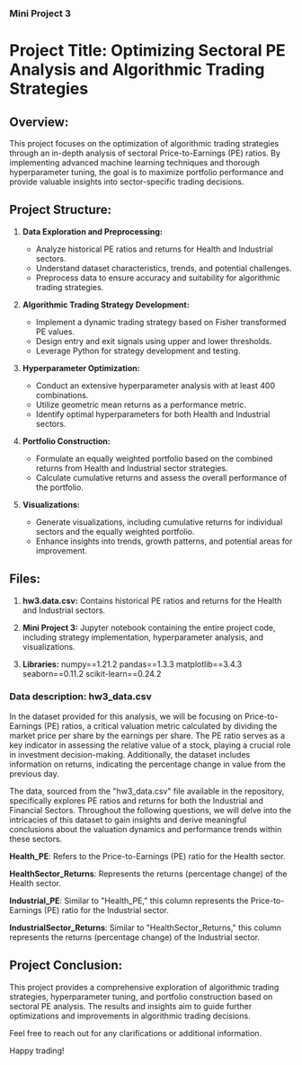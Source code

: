 ### Mini Project 3
# Project Title: Optimizing Sectoral PE Analysis and Algorithmic Trading Strategies

## Overview:

This project focuses on the optimization of algorithmic trading strategies through an in-depth analysis of sectoral Price-to-Earnings (PE) ratios. By implementing advanced machine learning techniques and thorough hyperparameter tuning, the goal is to maximize portfolio performance and provide valuable insights into sector-specific trading decisions.

## Project Structure:

1. **Data Exploration and Preprocessing:**
   - Analyze historical PE ratios and returns for Health and Industrial sectors.
   - Understand dataset characteristics, trends, and potential challenges.
   - Preprocess data to ensure accuracy and suitability for algorithmic trading strategies.

2. **Algorithmic Trading Strategy Development:**
   - Implement a dynamic trading strategy based on Fisher transformed PE values.
   - Design entry and exit signals using upper and lower thresholds.
   - Leverage Python for strategy development and testing.

3. **Hyperparameter Optimization:**
   - Conduct an extensive hyperparameter analysis with at least 400 combinations.
   - Utilize geometric mean returns as a performance metric.
   - Identify optimal hyperparameters for both Health and Industrial sectors.

4. **Portfolio Construction:**
   - Formulate an equally weighted portfolio based on the combined returns from Health and Industrial sector strategies.
   - Calculate cumulative returns and assess the overall performance of the portfolio.

5. **Visualizations:**
   - Generate visualizations, including cumulative returns for individual sectors and the equally weighted portfolio.
   - Enhance insights into trends, growth patterns, and potential areas for improvement.

## Files:

1. **hw3.data.csv:** Contains historical PE ratios and returns for the Health and Industrial sectors.

2. **Mini Project 3:** Jupyter notebook containing the entire project code, including strategy implementation, hyperparameter analysis, and visualizations.

3. **Libraries:**
numpy==1.21.2
pandas==1.3.3
matplotlib==3.4.3
seaborn==0.11.2
scikit-learn==0.24.2

### Data description: hw3_data.csv
In the dataset provided for this analysis, we will be focusing on Price-to-Earnings (PE) ratios, a critical valuation metric calculated by dividing the market price per share by the earnings per share. The PE ratio serves as a key indicator in assessing the relative value of a stock, playing a crucial role in investment decision-making. Additionally, the dataset includes information on returns, indicating the percentage change in value from the previous day.

The data, sourced from the "hw3_data.csv" file available in the repository, specifically explores PE ratios and returns for both the Industrial and Financial Sectors. Throughout the following questions, we will delve into the intricacies of this dataset to gain insights and derive meaningful conclusions about the valuation dynamics and performance trends within these sectors.

 **Health_PE**: Refers to the Price-to-Earnings (PE) ratio for the Health sector. 

**HealthSector_Returns**: Represents the returns (percentage change) of the Health sector. 

**Industrial_PE**: Similar to "Health_PE," this column represents the Price-to-Earnings (PE) ratio for the Industrial sector.

**IndustrialSector_Returns**: Similar to "HealthSector_Returns," this column represents the returns (percentage change) of the Industrial sector.

## Project Conclusion:

This project provides a comprehensive exploration of algorithmic trading strategies, hyperparameter tuning, and portfolio construction based on sectoral PE analysis. The results and insights aim to guide further optimizations and improvements in algorithmic trading decisions.

Feel free to reach out for any clarifications or additional information.

Happy trading!


